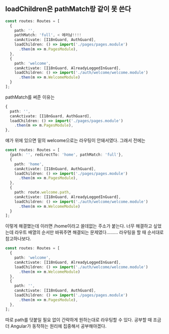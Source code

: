 ## loadChildren은 pathMatch랑 같이 못 쓴다

```typescript
const routes: Routes = [
  {
    path: '',
    pathMatch: 'full', < 에러남!!!!
    canActivate: [I18nGuard, AuthGuard],
    loadChildren: () => import('./pages/pages.module')
      .then(m => m.PagesModule),
  },
  {
    path: 'welcome',
    canActivate: [I18nGuard, AlreadyLoggedInGuard],
    loadChildren: () => import('./auth/welcome/welcome.module')
      .then(m => m.WelcomeModule)
  }
];
```

pathMatch를 써준 이유는 

```typescript
{
  path: '',
  canActivate: [I18nGuard, AuthGuard],
  loadChildren: () => import('./pages/pages.module')
    .then(m => m.PagesModule),
},
```

얘가 위에 있으면 밑의 welcome으로는 라우팅이 안돼서였다. 그래서 전에는

```typescript
const routes: Routes = [
  {path: '', redirectTo: 'home', pathMatch: 'full'},
  {
    path: 'home',
    canActivate: [I18nGuard, AuthGuard],
    loadChildren: () => import('./pages/pages.module')
      .then(m => m.PagesModule),
  },
  {
    path: route.welcome.path,
    canActivate: [I18nGuard, AlreadyLoggedInGuard],
    loadChildren: () => import('./auth/welcome/welcome.module')
      .then(m => m.WelcomeModule)
  }
];
```

이렇게 해결했는데 이러면 /home이라고 쓸데없는 주소가 붙는다. 너무 해결하고 싶었는데 라우트 배열의 순서만 바꿔주면 해결되는 문제였다......... 라우팅을 할 때 순서대로 참고하나보다.

```typescript
const routes: Routes = [
  {
    path: 'welcome',
    canActivate: [I18nGuard, AlreadyLoggedInGuard],
    loadChildren: () => import('./auth/welcome/welcome.module')
      .then(m => m.WelcomeModule)
  },
  {
    path: '',
    canActivate: [I18nGuard, AuthGuard],
    loadChildren: () => import('./pages/pages.module')
      .then(m => m.PagesModule),
  },
];
```

따로 path를 덧붙일 필요 없이 간략하게 원하는대로 라우팅할 수 있다. 공부할 때 조금 더 Angular가 동작하는 원리에 집중해서 공부해야겠다.
